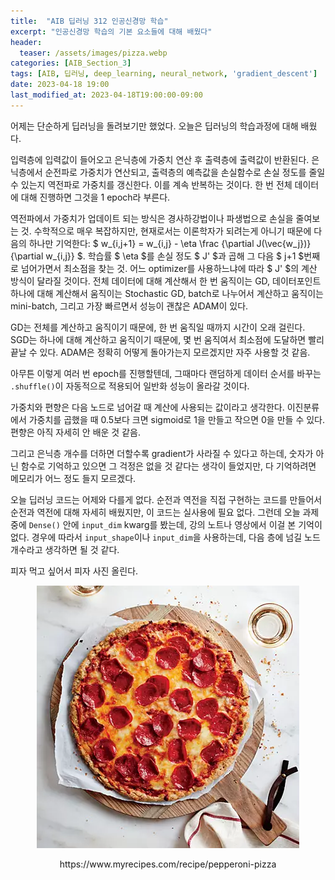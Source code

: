 ```yaml
---
title:  "AIB 딥러닝 312 인공신경망 학습"
excerpt: "인공신경망 학습의 기본 요소들에 대해 배웠다"
header:
  teaser: /assets/images/pizza.webp
categories: [AIB_Section_3]
tags: [AIB, 딥러닝, deep_learning, neural_network, 'gradient_descent']
date: 2023-04-18 19:00
last_modified_at: 2023-04-18T19:00:00-09:00
---
```


어제는 단순하게 딥러닝을 돌려보기만 했었다. 오늘은 딥러닝의 학습과정에 대해 배웠다.

입력층에 입력값이 들어오고 은닉층에 가중치 연산 후 출력층에 출력값이 반환된다. 은닉층에서 순전파로 가중치가 연산되고, 출력층의 예측값을 손실함수로 손실 정도를 줄일 수 있는지 역전파로 가중치를 갱신한다. 이를 계속 반복하는 것이다. 한 번 전체 데이터에 대해 진행하면 그것을 1 epoch라 부른다.

역전파에서 가중치가 업데이트 되는 방식은 경사하강법이나 파생법으로 손실을 줄여보는 것. 수학적으로 매우 복잡하지만, 현재로서는 이론학자가 되려는게 아니기 때문에 다음의 하나만 기억한다: $ w_{i,j+1} = w_{i,j} - \eta \frac {\partial J(\vec{w_j})} {\partial w_{i,j}} $. 학습률 $ \eta $를 손실 정도 $ J' $과 곱해 그 다음 $ j+1 $번째로 넘어가면서 최소점을 찾는 것. 어느 optimizer를 사용하느냐에 따라 $ J' $의 계산 방식이 달라질 것이다. 전체 데이터에 대해 계산해서 한 번 움직이는 GD, 데이터포인트 하나에 대해 계산해서 움직이는 Stochastic GD, batch로 나누어서 계산하고 움직이는 mini-batch, 그리고 가장 빠르면서 성능이 괜찮은 ADAM이 있다.

GD는 전체를 계산하고 움직이기 때문에, 한 번 움직일 때까지 시간이 오래 걸린다. SGD는 하나에 대해 계산하고 움직이기 때문에, 몇 번 움직여서 최소점에 도달하면 빨리 끝날 수 있다. ADAM은 정확히 어떻게 돌아가는지 모르겠지만 자주 사용할 것 같음.

아무튼 이렇게 여러 번 epoch를 진행할텐데, 그때마다 랜덤하게 데이터 순서를 바꾸는 `.shuffle()`이 자동적으로 적용되어 일반화 성능이 올라갈 것이다.

가중치와 편향은 다음 노드로 넘어갈 때 계산에 사용되는 값이라고 생각한다. 이진분류에서 가중치를 곱했을 때 0.5보다 크면 sigmoid로 1을 만들고 작으면 0을 만들 수 있다. 편향은 아직 자세히 안 배운 것 같음.

그리고 은닉층 개수를 더하면 더할수록 gradient가 사라질 수 있다고 하는데, 숫자가 아닌 함수로 기억하고 있으면 그 걱정은 없을 것 같다는 생각이 들었지만, 다 기억하려면 메모리가 어느 정도 들지 모르겠다.

오늘 딥러닝 코드는 어제와 다를게 없다. 순전과 역전을 직접 구현하는 코드를 만들어서 순전과 역전에 대해 자세히 배웠지만, 이 코드는 실사용에 필요 없다. 그런데 오늘 과제 중에 `Dense()` 안에 `input_dim` kwarg를 봤는데, 강의 노트나 영상에서 이걸 본 기억이 없다. 경우에 따라서 `input_shape`이나 `input_dim`을 사용하는데, 다음 층에 넘길 노드 개수라고 생각하면 될 것 같다.

피자 먹고 싶어서 피자 사진 올린다. 

<p align="center">
  <img src="/assets/images/pizza.webp" />
  <center>https://www.myrecipes.com/recipe/pepperoni-pizza</center>
</p>